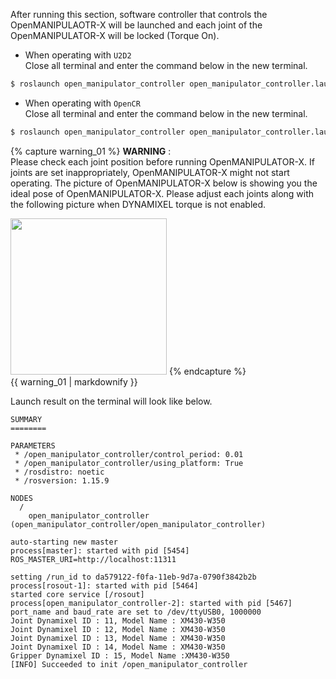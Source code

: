 
After running this section, software controller that controls the OpenMANIPULAOTR-X will be launched and each joint of the OpenMANIPULATOR-X will be locked (Torque On).  

- When operating with `U2D2`  
Close all terminal and enter the command below in the new terminal.
```bash
$ roslaunch open_manipulator_controller open_manipulator_controller.launch
```

- When operating with `OpenCR`  
Close all terminal and enter the command below in the new terminal.
```bash
$ roslaunch open_manipulator_controller open_manipulator_controller.launch usb_port:=/dev/ttyACM0 baud_rate:=1000000
```

{% capture warning_01 %}
**WARNING** :  
Please check each joint position before running OpenMANIPULATOR-X. If joints are set inappropriately, OpenMANIPULATOR-X might not start operating.
The picture of OpenMANIPULATOR-X below is showing you the ideal pose of OpenMANIPULATOR-X. Please adjust each joints along with the following picture when DYNAMIXEL torque is not enabled.    
        
<img src="/assets/images/platform/openmanipulator_x/open_manipulator_start_pose.png" width="250">
{% endcapture %}
<div class="notice--warning">{{ warning_01 | markdownify }}</div>

Launch result on the terminal will look like below.  
```
SUMMARY
========

PARAMETERS
 * /open_manipulator_controller/control_period: 0.01
 * /open_manipulator_controller/using_platform: True
 * /rosdistro: noetic
 * /rosversion: 1.15.9

NODES
  /
    open_manipulator_controller (open_manipulator_controller/open_manipulator_controller)

auto-starting new master
process[master]: started with pid [5454]
ROS_MASTER_URI=http://localhost:11311

setting /run_id to da579122-f0fa-11eb-9d7a-0790f3842b2b
process[rosout-1]: started with pid [5464]
started core service [/rosout]
process[open_manipulator_controller-2]: started with pid [5467]
port_name and baud_rate are set to /dev/ttyUSB0, 1000000 
Joint Dynamixel ID : 11, Model Name : XM430-W350
Joint Dynamixel ID : 12, Model Name : XM430-W350
Joint Dynamixel ID : 13, Model Name : XM430-W350
Joint Dynamixel ID : 14, Model Name : XM430-W350
Gripper Dynamixel ID : 15, Model Name :XM430-W350
[INFO] Succeeded to init /open_manipulator_controller
```
